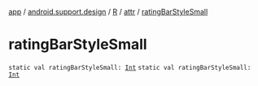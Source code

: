 [app](../../../index.md) / [android.support.design](../../index.md) / [R](../index.md) / [attr](index.md) / [ratingBarStyleSmall](./rating-bar-style-small.md)

# ratingBarStyleSmall

`static val ratingBarStyleSmall: `[`Int`](https://kotlinlang.org/api/latest/jvm/stdlib/kotlin/-int/index.html)
`static val ratingBarStyleSmall: `[`Int`](https://kotlinlang.org/api/latest/jvm/stdlib/kotlin/-int/index.html)
